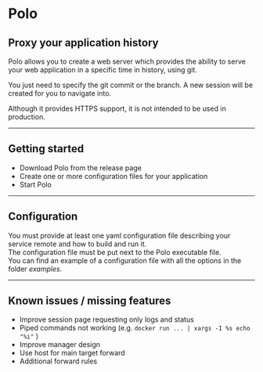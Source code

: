 # Polo

## Proxy your application history

Polo allows you to create a web server which provides the ability to serve your web application in a specific time in history, using git.  

You just need to specify the git commit or the branch. A new session will be created for you to navigate into.

Although it provides HTTPS support, it is not intended to be used in production.  

***

## Getting started

- Download Polo from the release page
- Create one or more configuration files for your application
- Start Polo

***

## Configuration

You must provide at least one yaml configuration file describing your service remote and how to build and run it.  
The configuration file must be put next to the Polo executable file.  
You can find an example of a configuration file with all the options in the folder *examples*.  

***

## Known issues / missing features

- Improve session page requesting only logs and status
- Piped commands not working (e.g. `docker run ... | xargs -I %s echo "%i"` )  
- Improve manager design
- Use host for main target forward
- Additional forward rules